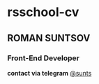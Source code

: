 # rsschool-cv
## ROMAN SUNTSOV
### Front-End Developer
**contact via telegram** [@sunts](https://t.me/sunts)